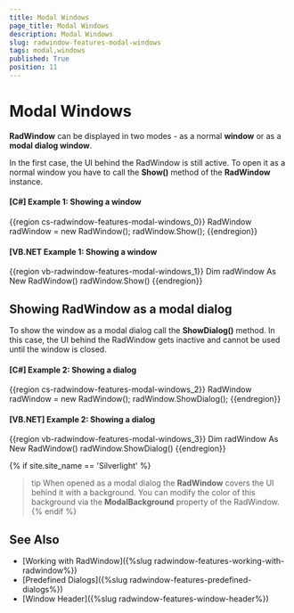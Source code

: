 ```yaml
---
title: Modal Windows
page_title: Modal Windows
description: Modal Windows
slug: radwindow-features-modal-windows
tags: modal,windows
published: True
position: 11
---
```


# Modal Windows

__RadWindow__ can be displayed in two modes - as a normal __window__ or as a __modal dialog window__.

In the first case, the UI behind the RadWindow is still active. To open it as a normal window you have to call the __Show()__ method of the __RadWindow__ instance.

#### __[C#] Example 1: Showing a window__
{{region cs-radwindow-features-modal-windows_0}}
	RadWindow radWindow = new RadWindow();
	radWindow.Show();
{{endregion}}

#### __[VB.NET Example 1: Showing a window__
{{region vb-radwindow-features-modal-windows_1}}
	Dim radWindow As New RadWindow()
	radWindow.Show()
{{endregion}}

## Showing RadWindow as a modal dialog

To show the window as a modal dialog call the __ShowDialog()__ method. In this case, the UI behind the RadWindow gets inactive and cannot be used until the window is closed.

#### __[C#] Example 2: Showing a dialog__
{{region cs-radwindow-features-modal-windows_2}}
	RadWindow radWindow = new RadWindow();
	radWindow.ShowDialog();
{{endregion}}

#### __[VB.NET] Example 2: Showing a dialog__
{{region vb-radwindow-features-modal-windows_3}}
	Dim radWindow As New RadWindow()
	radWindow.ShowDialog()
{{endregion}}

{% if site.site_name == 'Silverlight' %}
>tip When opened as a modal dialog the __RadWindow__ covers the UI behind it with a background. You can modify the color of this background via the __ModalBackground__ property of the RadWindow.
{% endif %}

## See Also
 * [Working with RadWindow]({%slug radwindow-features-working-with-radwindow%})
 * [Predefined Dialogs]({%slug radwindow-features-predefined-dialogs%})
 * [Window Header]({%slug radwindow-features-window-header%})
